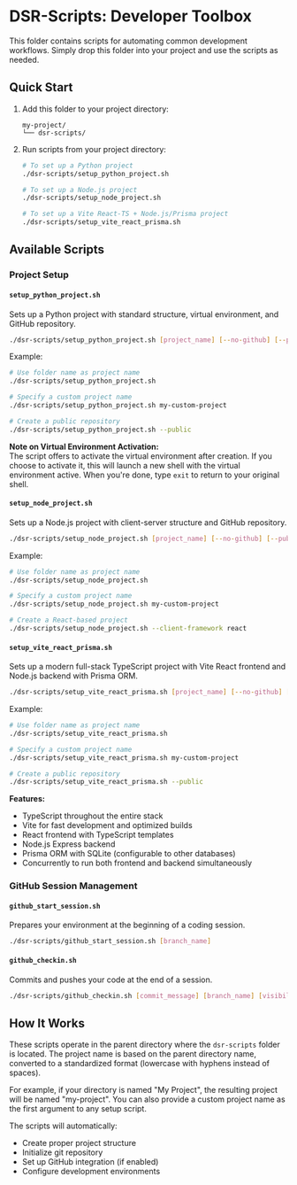 # DSR-Scripts: Developer Toolbox

This folder contains scripts for automating common development workflows. Simply drop this folder into your project and use the scripts as needed.

## Quick Start

1. Add this folder to your project directory:
   ```
   my-project/
   └── dsr-scripts/
   ```

2. Run scripts from your project directory:
   ```bash
   # To set up a Python project
   ./dsr-scripts/setup_python_project.sh
   
   # To set up a Node.js project
   ./dsr-scripts/setup_node_project.sh
   
   # To set up a Vite React-TS + Node.js/Prisma project
   ./dsr-scripts/setup_vite_react_prisma.sh
   ```

## Available Scripts

### Project Setup

#### `setup_python_project.sh`

Sets up a Python project with standard structure, virtual environment, and GitHub repository.

```bash
./dsr-scripts/setup_python_project.sh [project_name] [--no-github] [--public]
```

Example:
```bash
# Use folder name as project name
./dsr-scripts/setup_python_project.sh

# Specify a custom project name
./dsr-scripts/setup_python_project.sh my-custom-project

# Create a public repository
./dsr-scripts/setup_python_project.sh --public
```

**Note on Virtual Environment Activation:**  
The script offers to activate the virtual environment after creation. If you choose to activate it, this will launch a new shell with the virtual environment active. When you're done, type `exit` to return to your original shell.

#### `setup_node_project.sh`

Sets up a Node.js project with client-server structure and GitHub repository.

```bash
./dsr-scripts/setup_node_project.sh [project_name] [--no-github] [--public] [--client-framework <framework>]
```

Example:
```bash
# Use folder name as project name
./dsr-scripts/setup_node_project.sh

# Specify a custom project name
./dsr-scripts/setup_node_project.sh my-custom-project

# Create a React-based project
./dsr-scripts/setup_node_project.sh --client-framework react
```

#### `setup_vite_react_prisma.sh`

Sets up a modern full-stack TypeScript project with Vite React frontend and Node.js backend with Prisma ORM.

```bash
./dsr-scripts/setup_vite_react_prisma.sh [project_name] [--no-github] [--public]
```

Example:
```bash
# Use folder name as project name
./dsr-scripts/setup_vite_react_prisma.sh

# Specify a custom project name
./dsr-scripts/setup_vite_react_prisma.sh my-custom-project

# Create a public repository
./dsr-scripts/setup_vite_react_prisma.sh --public
```

**Features:**
- TypeScript throughout the entire stack
- Vite for fast development and optimized builds
- React frontend with TypeScript templates
- Node.js Express backend
- Prisma ORM with SQLite (configurable to other databases)
- Concurrently to run both frontend and backend simultaneously

### GitHub Session Management

#### `github_start_session.sh`

Prepares your environment at the beginning of a coding session.

```bash
./dsr-scripts/github_start_session.sh [branch_name]
```

#### `github_checkin.sh`

Commits and pushes your code at the end of a session.

```bash
./dsr-scripts/github_checkin.sh [commit_message] [branch_name] [visibility]
```

## How It Works

These scripts operate in the parent directory where the `dsr-scripts` folder is located. The project name is based on the parent directory name, converted to a standardized format (lowercase with hyphens instead of spaces).

For example, if your directory is named "My Project", the resulting project will be named "my-project". You can also provide a custom project name as the first argument to any setup script.

The scripts will automatically:
- Create proper project structure
- Initialize git repository
- Set up GitHub integration (if enabled)
- Configure development environments